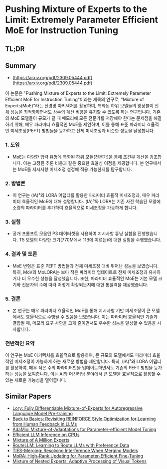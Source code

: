 # Pushing Mixture of Experts to the Limit: Extremely Parameter Efficient MoE for Instruction Tuning
## TL;DR
## Summary
- [https://arxiv.org/pdf/2309.05444.pdf](https://arxiv.org/pdf/2309.05444.pdf)

이 논문은 "Pushing Mixture of Experts to the Limit: Extremely Parameter Efficient MoE for Instruction Tuning"이라는 제목의 연구로, "Mixture of Experts(MoE)"라는 신경망 아키텍처를 활용하여, 특화된 하위 모델들의 앙상블이 전체 성능을 최적화하면서도 상수의 계산 비용을 유지할 수 있도록 하는 연구입니다. 기존의 MoE 모델들이 규모가 클 때 메모리에 모든 전문가를 저장해야 한다는 문제점을 해결하기 위해, 매우 파라미터 효율적인 MoE를 제안하며, 이를 통해 표준 파라미터 효율적인 미세조정(PEFT) 방법들을 능가하고 전체 미세조정과 비슷한 성능을 달성합니다.

### 1. 도입

- MoE는 다양한 입력 유형에 특화된 하위 모듈(전문가)을 통해 조건부 계산을 강조합니다. 이는 고정된 추론 비용과 같은 중요한 효율성 이점을 제공합니다. 본 연구에서는 MoE를 지시사항 미세조정 설정에 적용 가능한지를 탐구합니다.

### 2. 방법론

- 이 연구는 (IA)³와 LORA 어댑터를 활용한 파라미터 효율적 미세조정과, 매우 파라미터 효율적인 MoE에 대해 설명합니다. (IA)³와 LORA는 기존 사전 학습된 모델에 소량의 파라미터를 추가하여 효율적으로 미세조정을 가능하게 합니다.

### 3. 실험

- 공개 프롬프트 모음인 P3 데이터셋을 사용하여 지시사항 튜닝 실험을 진행했습니다. T5 모델의 다양한 크기(770M에서 11B에 이르는)에 대한 실험을 수행했습니다.

### 4. 결과 및 토론

- MoE 변형은 표준 PEFT 방법들과 전체 미세조정 대비 뛰어난 성능을 보였습니다. 특히, MoV와 MoLORA는 보다 적은 파라미터 업데이트로 전체 미세조정과 유사하거나 더 우수한 성능을 달성했습니다. 또한, 파라미터 효율적인 MoE는 기본 모델 크기와 전문가의 수에 따라 어떻게 확장되는지에 대한 통찰력을 제공했습니다.

### 5. 결론

- 본 연구는 매우 파라미터 효율적인 MoE를 통해 지시사항 기반 미세조정이 큰 모델에서도 효율적으로 수행될 수 있음을 보였습니다. 이는 파라미터 효율적인 기술과 결합될 때, 메모리 요구 사항을 크게 줄이면서도 우수한 성능을 달성할 수 있음을 시사합니다.

### 전반적인 요약

이 연구는 MoE 아키텍처를 효율적으로 활용하여, 큰 규모의 모델에서도 파라미터 효율적인 미세조정이 가능하게 하는 새로운 방법을 제안합니다. 특히, (IA)³와 LORA 어댑터를 활용하여, 매우 적은 수의 파라미터만을 업데이트하면서도 기존의 PEFT 방법을 능가하는 성능을 보여줍니다. 이는 AI와 머신러닝 분야에서 큰 모델을 효율적으로 활용할 수 있는 새로운 가능성을 열어줍니다.

## Similar Papers
- [Lory: Fully Differentiable Mixture-of-Experts for Autoregressive Language Model Pre-training](2405.03133.md)
- [Back to Basics: Revisiting REINFORCE Style Optimization for Learning from Human Feedback in LLMs](2402.14740.md)
- [AdaMix: Mixture-of-Adaptations for Parameter-efficient Model Tuning](2205.12410.md)
- [Efficient LLM Inference on CPUs](2311.00502.md)
- [Mixture of A Million Experts](2407.04153.md)
- [RouteLLM: Learning to Route LLMs with Preference Data](2406.18665.md)
- [TIES-Merging: Resolving Interference When Merging Models](2306.01708.md)
- [MoRA: High-Rank Updating for Parameter-Efficient Fine-Tuning](2405.12130.md)
- [Mixture of Nested Experts: Adaptive Processing of Visual Tokens](2407.19985.md)
